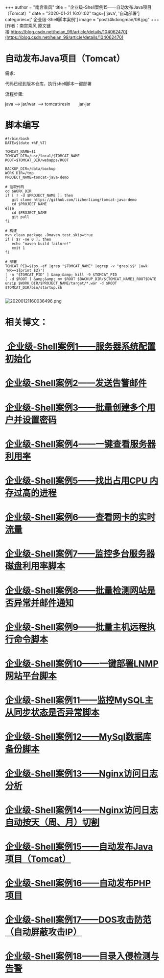 +++
author = "南宫乘风"
title = "企业级-Shell案例15——自动发布Java项目（Tomcat）"
date = "2020-01-21 16:01:02"
tags=['java', '自动部署']
categories=[' 企业级-Shell脚本案例']
image = "post/4kdongman/08.jpg"
+++
[作者：南宫乘风   原文链接:https://blog.csdn.net/heian_99/article/details/104062470](https://blog.csdn.net/heian_99/article/details/104062470)

# 自动发布Java项目（Tomcat）

需求:

代码已经到版本仓库，执行shell脚本一键部署

流程步骤:

java --&gt; jar/war  --&gt; tomcat/resin       jar-jar

# 脚本编写

```
#!/bin/bash
DATE=$(date +%F_%T)

TOMCAT_NAME=$1
TOMCAT_DIR=/usr/local/$TOMCAT_NAME
ROOT=$TOMCAT_DIR/webapps/ROOT

BACKUP_DIR=/data/backup
WORK_DIR=/tmp
PROJECT_NAME=tomcat-java-demo

# 拉取代码
cd $WORK_DIR
if [ ! -d $PROJECT_NAME ]; then
   git clone https://github.com/lizhenliang/tomcat-java-demo
   cd $PROJECT_NAME
else
   cd $PROJECT_NAME
   git pull
fi

# 构建
mvn clean package -Dmaven.test.skip=true
if [ $? -ne 0 ]; then
   echo "maven build failure!"
   exit 1
fi

# 部署
TOMCAT_PID=$(ps -ef |grep "$TOMCAT_NAME" |egrep -v "grep|$$" |awk 'NR==1{print $2}')
[ -n "$TOMCAT_PID" ] &amp;&amp; kill -9 $TOMCAT_PID
[ -d $ROOT ] &amp;&amp; mv $ROOT $BACKUP_DIR/${TOMCAT_NAME}_ROOT$DATE
unzip $WORK_DIR/$PROJECT_NAME/target/*.war -d $ROOT
$TOMCAT_DIR/bin/startup.sh


```

![20200121160036496.png](https://img-blog.csdnimg.cn/20200121160036496.png)

# 相关博文：

# [ 企业级-Shell案例1——服务器系统配置初始化](https://blog.csdn.net/heian_99/article/details/104027379)

# [企业级-Shell案例2——发送告警邮件](https://blog.csdn.net/heian_99/article/details/104028229)

# [企业级-Shell案例3——批量创建多个用户并设置密码](https://blog.csdn.net/heian_99/article/details/104028407)

# [企业级-Shell案例4——一键查看服务器利用率](https://blog.csdn.net/heian_99/article/details/104028739)

# [企业级-Shell案例5——找出占用CPU 内存过高的进程](https://blog.csdn.net/heian_99/article/details/104030019)

# [企业级-Shell案例6——查看网卡的实时流量](https://blog.csdn.net/heian_99/article/details/104030173)

# [企业级-Shell案例7——监控多台服务器磁盘利用率脚本](https://blog.csdn.net/heian_99/article/details/104031458)

# [企业级-Shell案例8——批量检测网站是否异常并邮件通知](https://blog.csdn.net/heian_99/article/details/104032121)

# [企业级-Shell案例9——批量主机远程执行命令脚本](https://blog.csdn.net/heian_99/article/details/104039706)

# [企业级-Shell案例10——一键部署LNMP网站平台脚本](https://blog.csdn.net/heian_99/article/details/104039886)

# [企业级-Shell案例11——监控MySQL主从同步状态是否异常脚本](https://blog.csdn.net/heian_99/article/details/104040379)

# [企业级-Shell案例12——MySql数据库备份脚本](https://blog.csdn.net/heian_99/article/details/104061077)

# [企业级-Shell案例13——Nginx访问日志分析](https://blog.csdn.net/heian_99/article/details/104061361)

# [企业级-Shell案例14——Nginx访问日志自动按天（周、月）切割](https://blog.csdn.net/heian_99/article/details/104061818)

# [企业级-Shell案例15——自动发布Java项目（Tomcat）](https://blog.csdn.net/heian_99/article/details/104062470)

# [企业级-Shell案例16——自动发布PHP项目](https://blog.csdn.net/heian_99/article/details/104062967)

# [企业级-Shell案例17——DOS攻击防范（自动屏蔽攻击IP）](https://blog.csdn.net/heian_99/article/details/104063402)

# [企业级-Shell案例18——目录入侵检测与告警](https://blog.csdn.net/heian_99/article/details/104063746)
